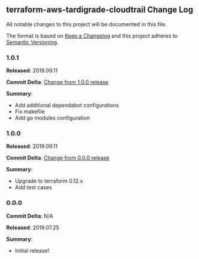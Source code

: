 ## terraform-aws-tardigrade-cloudtrail Change Log

All notable changes to this project will be documented in this file.

The format is based on [Keep a Changelog](http://keepachangelog.com/) and this project adheres to [Semantic Versioning](http://semver.org/).

### 1.0.1

**Released**: 2019.09.11

**Commit Delta**: [Change from 1.0.0 release](https://github.com/plus3it/terraform-aws-tardigrade-cloudtrail/compare/1.0.0...1.0.1)

**Summary**:

*   Add additional dependabot configurations
*   Fix makefile
*   Add go modules configuration

### 1.0.0

**Released**: 2019.09.11

**Commit Delta**: [Change from 0.0.0 release](https://github.com/plus3it/terraform-aws-tardigrade-cloudtrail/compare/0.0.0...1.0.0)

**Summary**:

*   Upgrade to terraform 0.12.x
*   Add test cases

### 0.0.0

**Commit Delta**: N/A

**Released**: 2019.07.25

**Summary**:

*   Initial release!
